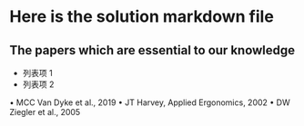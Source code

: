 

# Here is the solution markdown file 

## The papers which are essential to our knowledge
- 列表项 1
- 列表项 2

• MCC Van Dyke et al., 2019
• JT Harvey, Applied Ergonomics, 2002
• DW Ziegler et al., 2005




